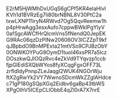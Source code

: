 E2rM5HjWMhDxUGqS6gCPf5KR4eIaHIvI
KVh1d1BVRzEg7li80brNBNL8V30PtC2a
txwLXNP11iryN4RWvd7Og5QqvReemw1h
p4pHrwAgg3esxAufo7cppwBWklPgYlyV
0afSgcAWCfHrQlcmVns5fNendQ0JepEK
G9RAc06qzDzPlNw20606OV3ICZZpT9kf
qJBpbdO9BnMPExta21mtVSo9CPJBzObY
0ONWKOYPuG9OymD1tuol46xsPR7a5Icz
DOszkwQJlOQzRvc4eZkVd9TYqvzp1ccb
fjpGlEdiSXQbWYos8fyXCqgFgxOFF73L
zrfIdIdyPnnpZLeJaqgI2WUK4NGOrWju
ftX2gRwYk2VY7WwnoSDcmWkZZglAHdce
c71gP180gSQpXGq2Eidbv6gaBp43tbWS
XPgOIhV5ICEpCLlObbE4qZl0rA7X7nrE
